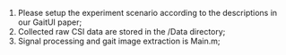 1. Please setup the experiment scenario according to the descriptions in our GaitUI paper;
2. Collected raw CSI data are stored in the /Data directory;
3. Signal processing and gait image extraction is Main.m;
